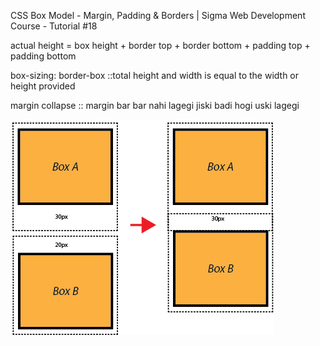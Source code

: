 CSS Box Model - Margin, Padding & Borders | Sigma Web Development Course - Tutorial #18



actual height = box height + border top + border bottom + padding top + padding bottom 

box-sizing: border-box ::total height and width is equal to the width or height provided

margin collapse :: margin bar bar nahi lagegi jiski badi hogi uski lagegi

![Alt text](image.png)